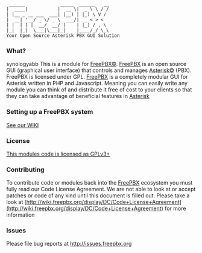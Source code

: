 ```
 ______             _____  ______   __
|  ____|           |  __ \|  _ \ \ / /
| |__ _ __ ___  ___| |__) | |_) \ V /
|  __| '__/ _ \/ _ \  ___/|  _ < > <
| |  | | |  __/  __/ |    | |_) / . \
|_|  |_|  \___|\___|_|    |____/_/ \_\
Your Open Source Asterisk PBX GUI Solution
```
### What?
synologyabb
This is a module for [FreePBX©](http://www.freepbx.org/ "FreePBX Home Page"). [FreePBX](http://www.freepbx.org/ "FreePBX Home Page") is an open source GUI (graphical user interface) that controls and manages [Asterisk©](http://www.asterisk.org/ "Asterisk Home Page") (PBX). FreePBX is licensed under GPL.
[FreePBX](http://www.freepbx.org/ "FreePBX Home Page") is a completely modular GUI for Asterisk written in PHP and Javascript. Meaning you can easily write any module you can think of and distribute it free of cost to your clients so that they can take advantage of beneficial features in [Asterisk](http://www.asterisk.org/ "Asterisk Home Page")

### Setting up a FreePBX system
[See our WIKI](http://wiki.freepbx.org/display/FOP/Install+FreePBX)
### License
[This modules code is licensed as GPLv3+](http://www.gnu.org/licenses/gpl-3.0.txt)
### Contributing
To contribute code or modules back into the [FreePBX](http://www.freepbx.org/ "FreePBX Home Page") ecosystem you must fully read our Code License Agreement. We are not able to look at or accept patches or code of any kind until this document is filled out. Please take a look at [http://wiki.freepbx.org/display/DC/Code+License+Agreement](http://wiki.freepbx.org/display/DC/Code+License+Agreement) for more information
### Issues
Please file bug reports at http://issues.freepbx.org